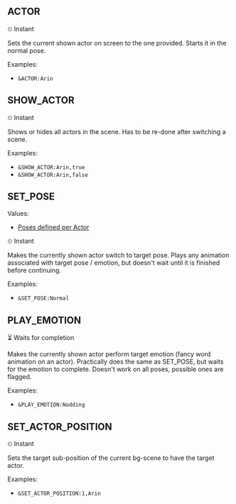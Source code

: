 ## ACTOR

⏲ Instant

Sets the current shown actor on screen to the one provided. Starts it in the normal pose.

Examples: 
  - `&ACTOR:Arin`

## SHOW_ACTOR

⏲ Instant

Shows or hides all actors in the scene. Has to be re-done after switching a scene.

Examples: 
  - `&SHOW_ACTOR:Arin,true`
  - `&SHOW_ACTOR:Arin,false`

## SET_POSE
Values: 
  - [Poses defined per Actor](../constants.md#ActorPoseAssetName)

⏲ Instant

Makes the currently shown actor switch to target pose. Plays any animation associated with target pose / emotion, but doesn't wait until it is finished before continuing.

Examples: 
  - `&SET_POSE:Normal`

## PLAY_EMOTION

⏳ Waits for completion

Makes the currently shown actor perform target emotion (fancy word animation on an actor). Practically does the same as SET_POSE, but waits for the emotion to complete. Doesn't work on all poses, possible ones are flagged.

Examples: 
  - `&PLAY_EMOTION:Nodding`

## SET_ACTOR_POSITION

⏲ Instant

Sets the target sub-position of the current bg-scene to have the target actor.

Examples: 
  - `&SET_ACTOR_POSITION:1,Arin`